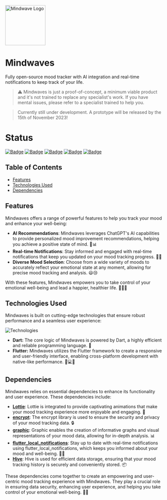 <img src="https://i.imgur.com/yjA4qfE.png" alt="Mindwave Logo" width="128" height="128">

# Mindwaves

Fully open-source mood tracker with AI integration and real-time notifications to keep track of your life.

> ⚠️ Mindwaves is just a proof-of-concept, a minimum viable product and it's not trained to replace any specialist's work. If you have mental issues, please refer to a specialist trained to help you.

> Currently still under development. A prototype will be released by the 15th of November 2023!

# Status
[![Badge](https://img.shields.io/badge/version-1.0.0-red?style=for-the-badge)](https://github.com/sauciucrazvan/mindwaves/releases)
[![Badge](https://img.shields.io/github/forks/sauciucrazvan/mindwaves?style=for-the-badge)](https://github.com/sauciucrazvan/mindwaves/forks)
[![Badge](https://img.shields.io/github/stars/sauciucrazvan/mindwaves?style=for-the-badge)](https://github.com/sauciucrazvan/mindwaves/stargazers)
[![Badge](https://img.shields.io/github/issues/sauciucrazvan/mindwaves?style=for-the-badge)](https://github.com/sauciucrazvan/mindwaves/issues)
[![Badge](https://img.shields.io/badge/License-MIT-yellow.svg?style=for-the-badge)](https://opensource.org/licenses/MIT)

## Table of Contents
- [Features](#features)
- [Technologies Used](#technologies-used)
- [Dependencies](#dependencies)

## Features

Mindwaves offers a range of powerful features to help you track your mood and enhance your well-being:

- **AI Recommendations**: Mindwaves leverages ChatGPT's AI capabilities to provide personalized mood improvement recommendations, helping you achieve a positive state of mind. 🤖📊
- **Real-time Notifications**: Stay informed and engaged with real-time notifications that keep you updated on your mood tracking progress. 📱🔔
- **Diverse Mood Selection**: Choose from a wide variety of moods to accurately reflect your emotional state at any moment, allowing for precise mood tracking and analysis. 😃😢

With these features, Mindwaves empowers you to take control of your emotional well-being and lead a happier, healthier life. 🧘‍♂️🌟

## Technologies Used

Mindwaves is built on cutting-edge technologies that ensure robust performance and a seamless user experience:

![Technologies](https://skillicons.dev/icons?i=dart,flutter)

- **Dart:** The core logic of Mindwaves is powered by Dart, a highly efficient and reliable programming language. 🎯
- **Flutter:** Mindwaves utilizes the Flutter framework to create a responsive and user-friendly interface, enabling cross-platform development with native-like performance. 📱💻🌐

## Dependencies

Mindwaves relies on essential dependencies to enhance its functionality and user experience. These dependencies include:

- **[Lottie](https://pub.dev/packages/lottie)**: Lottie is integrated to provide captivating animations that make your mood tracking experience more enjoyable and engaging. 🎈
- **[encrypt](https://pub.dev/packages/encrypt)**: The encrypt library is used to ensure the security and privacy of your mood tracking data. 🔒
- **[graphic](https://pub.dev/packages/graphic)**: Graphic enables the creation of informative graphs and visual representations of your mood data, allowing for in-depth analysis. 📊
- **[flutter_local_notifications](https://pub.dev/packages/flutter_local_notifications)**: Stay up to date with real-time notifications using flutter_local_notifications, which keeps you informed about your mood and well-being. 📱🔔
- **[Hive](https://pub.dev/packages/hive)**: Hive is used for efficient data storage, ensuring that your mood tracking history is securely and conveniently stored. 📦

These dependencies come together to create an empowering and user-centric mood tracking experience with Mindwaves. They play a crucial role in ensuring data security, enhancing user experience, and helping you take control of your emotional well-being. 🚀🌈

